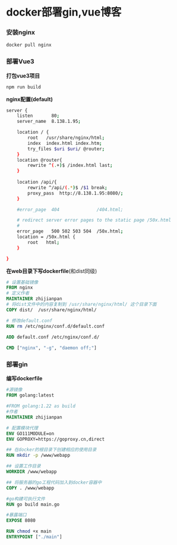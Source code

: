 # docker部署gin,vue博客



### 安装nginx

```sh
docker pull nginx
```



### 部署Vue3



**打包vue3项目**

```sh
npm run build
```



**nginx配置(default)**

```sh
server {
    listen       80;
    server_name  8.138.1.95;

    location / {
        root   /usr/share/nginx/html;
        index  index.html index.htm;
        try_files $uri $uri/ @router;
    }
    location @router{
        rewrite ^(.+)$ /index.html last;
    }
    
    location /api/{
        rewrite ^/api/(.*)$ /$1 break;
        proxy_pass  http://8.138.1.95:8080/;
    }

    #error_page  404              /404.html;

    # redirect server error pages to the static page /50x.html
    #
    error_page   500 502 503 504  /50x.html;
    location = /50x.html {
        root   html;
    }

}
```



**在web目录下写dockerfile**(和dist同级)

```dockerfile
# 设置基础镜像
FROM nginx
# 定义作者
MAINTAINER zhijianpan
# 将dist文件中的内容复制到 /usr/share/nginx/html/ 这个目录下面
COPY dist/  /usr/share/nginx/html/

# 修改default.conf
RUN rm /etc/nginx/conf.d/default.conf
 
ADD default.conf /etc/nginx/conf.d/

CMD ["nginx", "-g", "daemon off;"]
```





### 部署gin



**编写dockerfile**

```dockerfile
#源镜像
FROM golang:latest

#FROM golang:1.22 as build
#作者
MAINTAINER zhijianpan

# 配置模块代理
ENV GO111MODULE=on
ENV GOPROXY=https://goproxy.cn,direct

## 在docker的根目录下创建相应的使用目录
RUN mkdir -p /www/webapp

## 设置工作目录
WORKDIR /www/webapp

## 将服务器的go工程代码加入到docker容器中
COPY . /www/webapp

#go构建可执行文件
RUN go build main.go

#暴露端口
EXPOSE 8080

RUN chmod +x main
ENTRYPOINT ["./main"]
```



